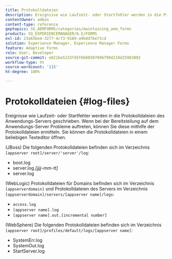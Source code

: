 ```yaml
---
title: Protokolldateien
description: Ereignisse wie Laufzeit- oder Startfehler werden in die Protokolldateien des Anwendungsservers geschrieben, die mithilfe eines Texteditors geöffnet werden können.
contentOwner: admin
content-type: reference
geptopics: SG_AEMFORMS/categories/maintaining_aem_forms
products: SG_EXPERIENCEMANAGER/6.5/FORMS
exl-id: 23a65be4-3277-4c73-9189-a9b4d7be73cd
solution: Experience Manager, Experience Manager Forms
feature: Adaptive Forms
role: User, Developer
source-git-commit: e821be5233fd5f6688507096790d219d25903892
workflow-type: ht
source-wordcount: '115'
ht-degree: 100%

---
```


# Protokolldateien {#log-files}

Ereignisse wie Laufzeit- oder Startfehler werden in die Protokolldateien des Anwendungs-Servers geschrieben. Wenn bei der Bereitstellung auf dem Anwendungs-Server Probleme auftreten, können Sie diese mithilfe der Protokolldateien ermitteln. Sie können die Protokolldateien in einem beliebigen Texteditor öffnen.

(JBoss) Die folgenden Protokolldateien befinden sich im Verzeichnis `[appserver root]/server/'server'/log`:

* boot.log
* server.log.*[jjjj-mm-tt]*
* server.log

(WebLogic) Protokolldateien für Domains befinden sich im Verzeichnis `[appserverdomain]` und Protokolldateien des Servers im Verzeichnis `[appserverdomain]/servers/[appserver name]/logs`:

* `access.log`
* `[appserver name].log`
* `[appserver name].out.[incremental number]`

(WebSphere) Die folgenden Protokolldateien befinden sich im Verzeichnis `[appserver root]/profiles/default/logs/[appserver name]`:

* SystemErr.log
* SystemOut.log
* StartServer.log
